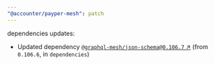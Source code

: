 ```yaml
---
"@accounter/payper-mesh": patch
---
```

dependencies updates:
  - Updated dependency [`@graphql-mesh/json-schema@0.106.7` ↗︎](https://www.npmjs.com/package/@graphql-mesh/json-schema/v/0.106.7) (from `0.106.6`, in `dependencies`)
